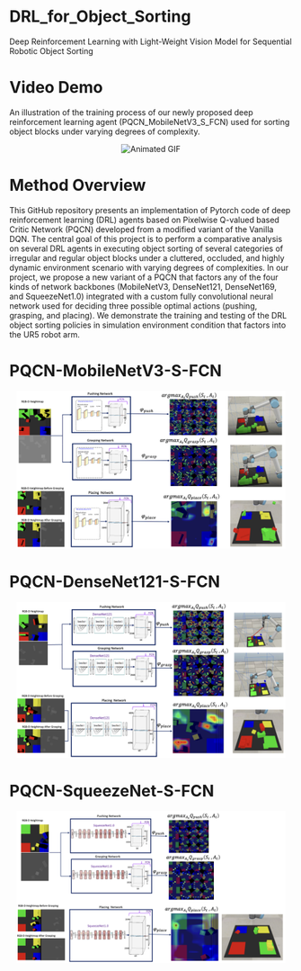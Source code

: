 # DRL_for_Object_Sorting
Deep Reinforcement Learning with Light-Weight Vision Model for Sequential Robotic Object Sorting

# Video Demo
An illustration of the training process of our newly proposed deep reinforcement learning agent (PQCN_MobileNetV3_S_FCN) used for sorting object blocks under varying degrees of complexity. 

<!-- ![Method Overview](method.png?raw=true) -->
<div align="center"><img alt="Animated GIF" src="img/deep_reinforcement_learning_for_object_sorting.gif" width="95%"/></div> 


# Method Overview
This GitHub repository presents an implementation of Pytorch code of deep reinforcement learning (DRL) agents based on Pixelwise Q-valued based Critic Network (PQCN) developed from a modified variant of the Vanilla DQN. The central goal of this project is to perform a comparative analysis on several DRL agents in executing object sorting of several categories of irregular and regular object blocks under a cluttered, occluded, and highly dynamic environment scenario with varying degrees of complexities. In our project, we propose a new variant of a PQCN that factors any of the four kinds of network backbones (MobileNetV3, DenseNet121, DenseNet169, and SqueezeNet1.0) integrated with a custom fully convolutional neural network used for deciding three 
possible optimal actions (pushing, grasping, and placing).
We demonstrate the training and testing of the DRL object sorting policies in simulation environment condition that factors into the UR5 robot arm. 

# PQCN-MobileNetV3-S-FCN
<!-- ![Method Overview](method.png?raw=true) -->
<div align="center"><img src="img/MobileNetV3_L.png" width="95%"/></div>

# PQCN-DenseNet121-S-FCN
<!-- ![Method Overview](method.png?raw=true) -->
<div align="center"><img src="img/densen.png" width="95%"/></div>

# PQCN-SqueezeNet-S-FCN
<!-- ![Method Overview](method.png?raw=true) -->
<div align="center"><img src="img/sqn.png" width="95%"/></div>

